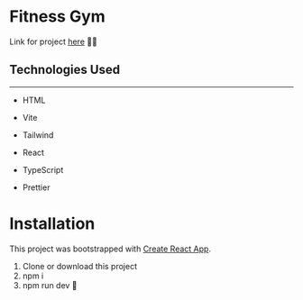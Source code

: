 <h1>Fitness Gym</h1>
Link for project <a target='_blank' href='https://de0f1faf.fitness-gym-application.pages.dev/'>here</a> 🐱‍🏍

<h2>Technologies Used</h2>
<hr><ul>
<li>HTML</li>
</ul><ul>
<li>Vite</li>
</ul><ul>
<li>Tailwind</li>
</ul><ul>
<li>React</li>
</ul><ul>
<li>TypeScript</li>
</ul><ul>
<li>Prettier</li>
</ul>

# Installation

This project was bootstrapped with [Create React App](https://github.com/facebook/create-react-app).

1. Clone or download this project
2. npm i
3. npm run dev 🤗
